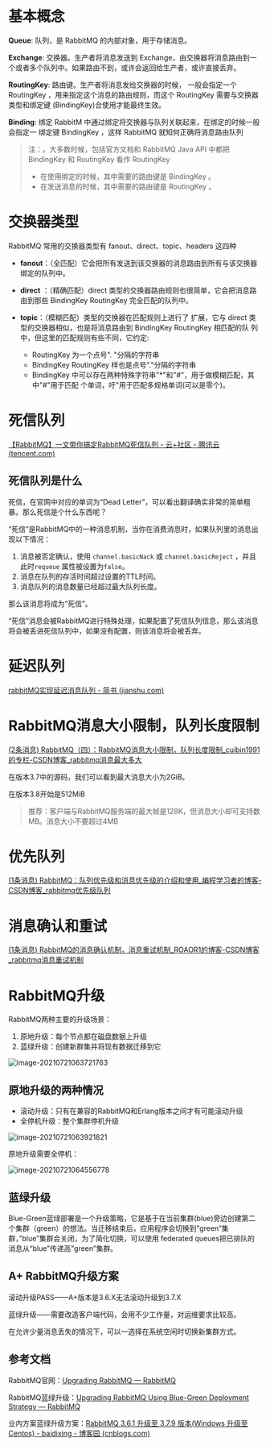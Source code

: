 # 基本概念

**Queue**: 队列，是 RabbitMQ 的内部对象，用于存储消息。

**Exchange**: 交换器。生产者将消息发送到 Exchange，由交换器将消息路由到一个或者多个队列中。如果路由不到，或许会返回给生产者，或许直接丢弃。

**RoutingKey**: 路由键。生产者将消息发给交换器的时候， 一般会指定一个 RoutingKey ，用来指定这个消息的路由规则，而这个 RoutingKey 需要与交换器类型和绑定键 (BindingKey)合使用才能最终生效。

**Binding**: 绑定 RabbitM 中通过绑定将交换器与队列关联起来，在绑定的时候一般会指定一 绑定键 BindingKey ，这样 RabbitMQ 就知何正确将消息路由队列

> 注：。大多数时候，包括官方文档和 RabbitMQ Java API 中都把 BindingKey 和 RoutingKey 看作 RoutingKey
> - 在使用绑定的时候，其中需要的路由键是 BindingKey 。
> - 在发送消息的时候，其中需要的路由键是 RoutingKey 。



# 交换器类型

RabbitMQ 常用的交换器类型有 fanout、direct、topic、headers 这四种

- **fanout**：（全匹配）它会把所有发送到该交换器的消息路由到所有与该交换器绑定的队列中。

- **direct** ：（精确匹配）direct 类型的交换器路由规则也很简单，它会把消息路由到那些 BindingKey RoutingKey 完全匹配的队列中。
- **topic**：（模糊匹配）类型的交换器在匹配规则上进行了 扩展，它与 direct 类型的交换器相似，也是将消息路由到 BindingKey RoutingKey 相匹配的队 列中，但这里的匹配规则有些不同，它约定: 
  - RoutingKey 为一个点号". "分隔的字符串
  - BindingKey RoutingKey 样也是点号"."分隔的字符串
  - BindingKey 中可以存在两种特殊字符串"*"和"#"，用于做模糊匹配，其中"#"用于匹配 个单词，吁"用于匹配多规格单词(可以是零个)。

# 死信队列

[【RabbitMQ】一文带你搞定RabbitMQ死信队列 - 云+社区 - 腾讯云 (tencent.com)](https://cloud.tencent.com/developer/article/1463065)

## 死信队列是什么

死信，在官网中对应的单词为“Dead Letter”，可以看出翻译确实非常的简单粗暴。那么死信是个什么东西呢？

“死信”是RabbitMQ中的一种消息机制，当你在消费消息时，如果队列里的消息出现以下情况：

1. 消息被否定确认，使用 `channel.basicNack` 或 `channel.basicReject` ，并且此时`requeue` 属性被设置为`false`。
2. 消息在队列的存活时间超过设置的TTL时间。
3. 消息队列的消息数量已经超过最大队列长度。

那么该消息将成为“死信”。

“死信”消息会被RabbitMQ进行特殊处理，如果配置了死信队列信息，那么该消息将会被丢进死信队列中，如果没有配置，则该消息将会被丢弃。

# 延迟队列

[rabbitMQ实现延迟消息队列 - 简书 (jianshu.com)](https://www.jianshu.com/p/7e5f0742c8e3)

# RabbitMQ消息大小限制，队列长度限制

[(2条消息) RabbitMQ（四）：RabbitMQ消息大小限制，队列长度限制_cuibin1991的专栏-CSDN博客_rabbitmq消息最大多大](https://blog.csdn.net/cuibin1991/article/details/107930479)

在版本3.7中的源码，我们可以看到最大消息大小为2GiB。

在版本3.8开始是512MiB

> 推荐：客户端与RabbitMQ服务端的最大帧是128K，但消息大小却可支持数MB。消息大小不要超过4MB

# 优先队列

[(1条消息) RabbitMQ：队列优先级和消息优先级的介绍和使用_编程学习者的博客-CSDN博客_rabbitmq优先级队列](https://blog.csdn.net/weixin_45492007/article/details/106187727)

# 消息确认和重试

[(1条消息) RabbitMQ的消息确认机制，消息重试机制_ROAOR1的博客-CSDN博客_rabbitmq消息重试机制](https://blog.csdn.net/ROAOR1/article/details/105071466)



# RabbitMQ升级

RabbitMQ两种主要的升级场景：

1. 原地升级：每个节点都在磁盘数据上升级
2. 蓝绿升级：创建新群集并将现有数据迁移到它

![image-20210721063721763](C:\Users\Administrator.AEAOC-610072222\AppData\Roaming\Typora\typora-user-images\image-20210721063721763.png)

## 原地升级的两种情况

- 滚动升级：只有在兼容的RabbitMQ和Erlang版本之间才有可能滚动升级
- 全停机升级：整个集群停机升级

![image-20210721063921821](C:\Users\Administrator.AEAOC-610072222\AppData\Roaming\Typora\typora-user-images\image-20210721063921821.png)

原地升级需要全停机：

![image-20210721064556778](C:\Users\Administrator.AEAOC-610072222\AppData\Roaming\Typora\typora-user-images\image-20210721064556778.png)

## 蓝绿升级

Blue-Green蓝绿部署是一个升级策略，它是基于在当前集群(blue)旁边创建第二个集群（green）的想法。当迁移结束后，应用程序会切换到”green”集群，”blue”集群会关闭，为了简化切换，可以使用 federated queues把已排队的消息从“blue”传递高”green”集群。



## A+ RabbitMQ升级方案

滚动升级PASS——A+版本是3.6.X无法滚动升级到3.7.X

蓝绿升级——需要改造客户端代码，会用不少工作量，对运维要求比较高。

在允许少量消息丢失的情况下，可以一选择在系统空闲时切换新集群方式。





## 参考文档

RabbitMQ官网：[Upgrading RabbitMQ — RabbitMQ](https://www.rabbitmq.com/upgrade.html#rabbitmq-version-upgradability)

RabbitMQ蓝绿升级：[Upgrading RabbitMQ Using Blue-Green Deployment Strategy — RabbitMQ](https://www.rabbitmq.com/blue-green-upgrade.html)

业内方案蓝绿升级方案：[RabbitMQ 3.6.1 升级至 3.7.9 版本(Windows 升级至Centos) - baidixing - 博客园 (cnblogs.com)](https://www.cnblogs.com/jiagoushi/p/10174296.html)

